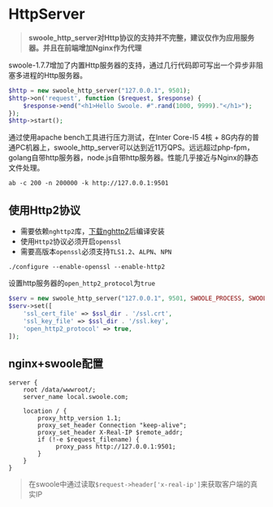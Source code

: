 # HttpServer


> **swoole_http_server对Http协议的支持并不完整，建议仅作为应用服务器。并且在前端增加Nginx作为代理**

swoole-1.7.7增加了内置Http服务器的支持，通过几行代码即可写出一个异步非阻塞多进程的Http服务器。

```php
$http = new swoole_http_server("127.0.0.1", 9501);
$http->on('request', function ($request, $response) {
    $response->end("<h1>Hello Swoole. #".rand(1000, 9999)."</h1>");
});
$http->start();
```

通过使用apache bench工具进行压力测试，在Inter Core-I5 4核 + 8G内存的普通PC机器上，swoole_http_server可以达到近11万QPS。远远超过php-fpm，golang自带http服务器，node.js自带http服务器。性能几乎接近与Nginx的静态文件处理。

```shell
ab -c 200 -n 200000 -k http://127.0.0.1:9501
```

使用Http2协议
----
* 需要依赖`nghttp2`库，[下载nghttp2](https://github.com/tatsuhiro-t/nghttp2)后编译安装
* 使用`Http2`协议必须开启`openssl`
* 需要高版本`openssl`必须支持`TLS1.2`、`ALPN`、`NPN`

```shell
./configure --enable-openssl --enable-http2
```

设置http服务器的`open_http2_protocol`为`true`
```php
$serv = new swoole_http_server("127.0.0.1", 9501, SWOOLE_PROCESS, SWOOLE_SOCK_TCP | SWOOLE_SSL);
$serv->set([
    'ssl_cert_file' => $ssl_dir . '/ssl.crt',
    'ssl_key_file' => $ssl_dir . '/ssl.key',
    'open_http2_protocol' => true,
]);
```

nginx+swoole配置
-----
```
server {
    root /data/wwwroot/;
    server_name local.swoole.com;

    location / {
		proxy_http_version 1.1;
		proxy_set_header Connection "keep-alive";
		proxy_set_header X-Real-IP $remote_addr;
        if (!-e $request_filename) {
             proxy_pass http://127.0.0.1:9501;
        }
    }
}
```
> 在swoole中通过读取`$request->header['x-real-ip']`来获取客户端的真实IP